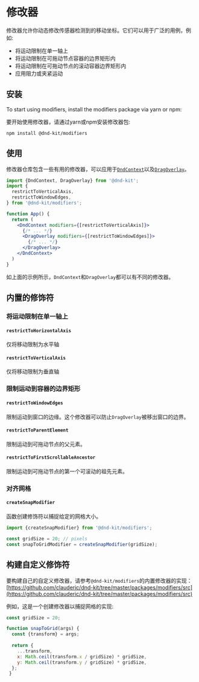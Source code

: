 # 修改器

修改器允许你动态修改传感器检测到的移动坐标。它们可以用于广泛的用例，例如:

* 将运动限制在单一轴上
* 将运动限制在可拖动节点容器的边界矩形内
* 将运动限制在可拖动节点的滚动容器边界矩形内
* 应用阻力或夹紧运动

## 安装

To start using modifiers, install the modifiers package via yarn or npm:

要开始使用修改器，请通过yarn或npm安装修改器包:

```
npm install @dnd-kit/modifiers
```

## 使用

修改器仓库包含一些有用的修改器，可以应用于[`DndContext`](context-provider/)以及[`DragOverlay`](draggable/drag-overlay.md)。

```jsx
import {DndContext, DragOverlay} from '@dnd-kit';
import {
  restrictToVerticalAxis,
  restrictToWindowEdges,
} from '@dnd-kit/modifiers';

function App() {
  return (
    <DndContext modifiers={[restrictToVerticalAxis]}>
      {/* ... */}
      <DragOverlay modifiers={[restrictToWindowEdges]}>
        {/* ... */}
      </DragOverlay>
    </DndContext>
  )
}
```

如上面的示例所示，`DndContext`和`DragOverlay`都可以有不同的修改器。
## 内置的修饰符

### 将运动限制在单一轴上

#### `restrictToHorizontalAxis`

仅将移动限制为水平轴

#### `restrictToVerticalAxis`

仅将移动限制为垂直轴

### 限制运动到容器的边界矩形

#### `restrictToWindowEdges`

限制运动到窗口的边缘。这个修改器可以防止`DragOverlay`被移出窗口的边界。

#### `restrictToParentElement`

限制运动到可拖动节点的父元素。

#### `restrictToFirstScrollableAncestor`

限制运动到可拖动节点的第一个可滚动的祖先元素。

### 对齐网格

#### `createSnapModifier`

函数创建修饰符以捕捉给定的网格大小。

```javascript
import {createSnapModifier} from '@dnd-kit/modifiers';

const gridSize = 20; // pixels
const snapToGridModifier = createSnapModifier(gridSize);
```

## 构建自定义修饰符

要构建自己的自定义修改器，请参考`@dnd-kit/modifiers`的内置修改器的实现：[https://github.com/clauderic/dnd-kit/tree/master/packages/modifiers/src](https://github.com/clauderic/dnd-kit/tree/master/packages/modifiers/src)

例如，这是一个创建修改器以捕捉网格的实现:

```javascript
const gridSize = 20;

function snapToGrid(args) {
  const {transform} = args;
  
  return {
    ...transform,
    x: Math.ceil(transform.x / gridSize) * gridSize,
    y: Math.ceil(transform.y / gridSize) * gridSize,
  };
 }
```




